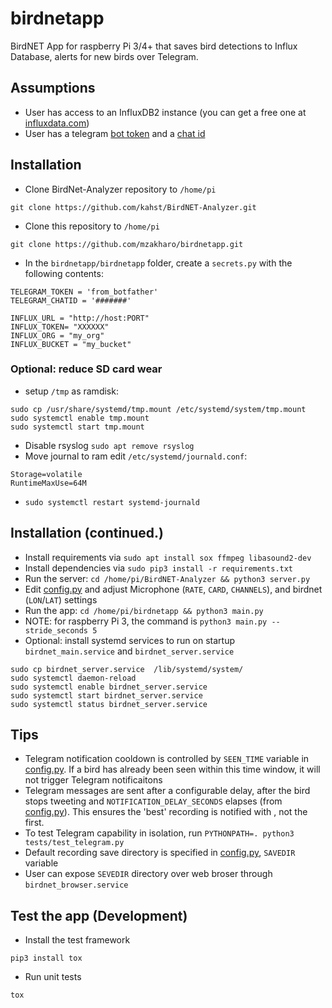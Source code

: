 # birdnetapp
BirdNET App for raspberry Pi 3/4+ that saves bird detections to Influx Database, alerts for new birds over Telegram.

## Assumptions
 - User has access to an InfluxDB2 instance (you can get a free one at [influxdata.com](https://cloud2.influxdata.com/signup))
 - User has a telegram [bot token](https://www.thewindowsclub.com/how-to-create-a-simple-telegram-bot) and a [chat id](https://stackoverflow.com/questions/32423837/telegram-bot-how-to-get-a-group-chat-id)

## Installation
 - Clone BirdNet-Analyzer repository  to `/home/pi`
 ```
 git clone https://github.com/kahst/BirdNET-Analyzer.git
 ```
 - Clone this repository to `/home/pi`
 ```
 git clone https://github.com/mzakharo/birdnetapp.git
 ```
 - In  the `birdnetapp/birdnetapp` folder, create a `secrets.py` with the following contents: 
 ```
TELEGRAM_TOKEN = 'from_botfather'
TELEGRAM_CHATID = '#######'

INFLUX_URL = "http://host:PORT"
INFLUX_TOKEN= "XXXXXX"
INFLUX_ORG = "my_org"
INFLUX_BUCKET = "my_bucket"
 ```
 
 ### Optional: reduce SD card wear
 - setup `/tmp` as ramdisk:
```
sudo cp /usr/share/systemd/tmp.mount /etc/systemd/system/tmp.mount
sudo systemctl enable tmp.mount
sudo systemctl start tmp.mount
```
 - Disable rsyslog  `sudo apt remove rsyslog`
 - Move journal to ram edit `/etc/systemd/journald.conf`:
 ```
 Storage=volatile
RuntimeMaxUse=64M
```
 - `sudo systemctl restart systemd-journald`

## Installation (continued.)

 - Install requirements via `sudo apt install sox ffmpeg libasound2-dev`
 - Install dependencies via `sudo pip3 install -r requirements.txt`
 - Run the server:  `cd /home/pi/BirdNET-Analyzer && python3 server.py`
 - Edit [config.py](https://github.com/mzakharo/birdnetapp/blob/main/birdnetapp/config.py) and adjust Microphone (`RATE`, `CARD`, `CHANNELS`), and birdnet (`LON`/`LAT`) settings
 - Run the app: `cd /home/pi/birdnetapp && python3 main.py`
 - NOTE: for raspberry Pi 3, the command is `python3 main.py --stride_seconds 5`
 - Optional: install systemd services to run on startup `birdnet_main.service` and `birdnet_server.service`
  ```
sudo cp birdnet_server.service  /lib/systemd/system/
sudo systemctl daemon-reload
sudo systemctl enable birdnet_server.service 
sudo systemctl start birdnet_server.service 
sudo systemctl status birdnet_server.service 
  ```

## Tips
 - Telegram notification cooldown is controlled by `SEEN_TIME` variable in [config.py](https://github.com/mzakharo/birdnetapp/blob/main/birdnetapp/config.py). If a bird has already been seen within this time window, it will not trigger Telegram notificaitons
 - Telegram messages are sent after a configurable delay, after the bird stops tweeting and `NOTIFICATION_DELAY_SECONDS` elapses (from [config.py](https://github.com/mzakharo/birdnetapp/blob/main/birdnetapp/config.py)). This ensures the 'best' recording is notified with , not the first.
 - To test Telegram capability in isolation, run `PYTHONPATH=. python3 tests/test_telegram.py`
 - Default recording save directory is specified in [config.py](https://github.com/mzakharo/birdnetapp/blob/main/birdnetapp/config.py), `SAVEDIR` variable
 - User can expose `SEVEDIR` directory over web broser through `birdnet_browser.service`
 
 ## Test the app (Development)
  - Install the test framework
  ```
  pip3 install tox
  ```
  - Run unit tests
   ```
   tox
   ```
